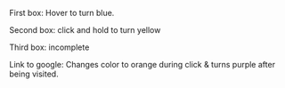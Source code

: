 First box: Hover to turn blue.

Second box: click and hold to turn yellow

Third box: incomplete

Link to google: Changes color to orange during click & turns purple after being visited.